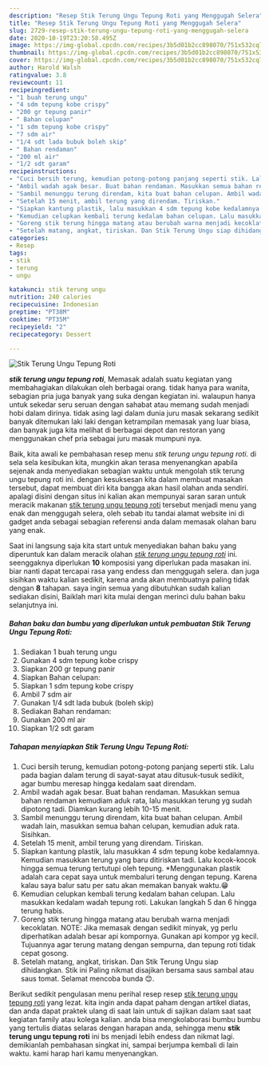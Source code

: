 ```yaml
---
description: "Resep Stik Terung Ungu Tepung Roti yang Menggugah Selera"
title: "Resep Stik Terung Ungu Tepung Roti yang Menggugah Selera"
slug: 2729-resep-stik-terung-ungu-tepung-roti-yang-menggugah-selera
date: 2020-10-19T23:20:58.495Z
image: https://img-global.cpcdn.com/recipes/3b5d01b2cc898070/751x532cq70/stik-terung-ungu-tepung-roti-foto-resep-utama.jpg
thumbnail: https://img-global.cpcdn.com/recipes/3b5d01b2cc898070/751x532cq70/stik-terung-ungu-tepung-roti-foto-resep-utama.jpg
cover: https://img-global.cpcdn.com/recipes/3b5d01b2cc898070/751x532cq70/stik-terung-ungu-tepung-roti-foto-resep-utama.jpg
author: Harold Walsh
ratingvalue: 3.8
reviewcount: 11
recipeingredient:
- "1 buah terung ungu"
- "4 sdm tepung kobe crispy"
- "200 gr tepung panir"
- " Bahan celupan"
- "1 sdm tepung kobe crispy"
- "7 sdm air"
- "1/4 sdt lada bubuk boleh skip"
- " Bahan rendaman"
- "200 ml air"
- "1/2 sdt garam"
recipeinstructions:
- "Cuci bersih terung, kemudian potong-potong panjang seperti stik. Lalu pada bagian dalam terung di sayat-sayat atau ditusuk-tusuk sedikit, agar bumbu meresap hingga kedalam saat direndam."
- "Ambil wadah agak besar. Buat bahan rendaman. Masukkan semua bahan rendaman kemudiam aduk rata, lalu masukkan terung yg sudah dipotong tadi. Diamkan kurang lebih 10-15 menit."
- "Sambil menunggu terung direndam, kita buat bahan celupan. Ambil wadah lain, masukkan semua bahan celupan, kemudian aduk rata. Sisihkan."
- "Setelah 15 menit, ambil terung yang direndam. Tiriskan."
- "Siapkan kantung plastik, lalu masukkan 4 sdm tepung kobe kedalamnya. Kemudian masukkan terung yang baru ditiriskan tadi. Lalu kocok-kocok hingga semua terung tertutupi oleh tepung. *Menggunakan plastik adalah cara cepat saya untuk membaluri terung dengan tepung. Karena kalau saya balur satu per satu akan memakan banyak waktu.😁"
- "Kemudian celupkan kembali terung kedalam bahan celupan. Lalu masukkan kedalam wadah tepung roti. Lakukan langkah 5 dan 6 hingga terung habis."
- "Goreng stik terung hingga matang atau berubah warna menjadi kecoklatan. NOTE: Jika memasak dengan sedikit minyak, yg perlu diperhatikan adalah besar api kompornya. Gunakan api kompor yg kecil. Tujuannya agar terung matang dengan sempurna, dan tepung roti tidak cepat gosong."
- "Setelah matang, angkat, tiriskan. Dan Stik Terung Ungu siap dihidangkan. Stik ini Paling nikmat disajikan bersama saus sambal atau saus tomat. Selamat mencoba bunda 😊."
categories:
- Resep
tags:
- stik
- terung
- ungu

katakunci: stik terung ungu 
nutrition: 240 calories
recipecuisine: Indonesian
preptime: "PT38M"
cooktime: "PT35M"
recipeyield: "2"
recipecategory: Dessert

---
```



![Stik Terung Ungu Tepung Roti](https://img-global.cpcdn.com/recipes/3b5d01b2cc898070/751x532cq70/stik-terung-ungu-tepung-roti-foto-resep-utama.jpg)

<b><i>stik terung ungu tepung roti</i></b>, Memasak adalah suatu kegiatan yang membahagiakan dilakukan oleh berbagai orang. tidak hanya para wanita, sebagian pria juga banyak yang suka dengan kegiatan ini. walaupun hanya untuk sekedar seru seruan dengan sahabat atau memang sudah menjadi hobi dalam dirinya. tidak asing lagi dalam dunia juru masak sekarang sedikit banyak ditemukan laki laki dengan ketrampilan memasak yang luar biasa, dan banyak juga kita melihat di berbagai depot dan restoran yang menggunakan chef pria sebagai juru masak mumpuni nya.



Baik, kita awali ke pembahasan resep menu <i>stik terung ungu tepung roti</i>. di sela sela kesibukan kita, mungkin akan terasa menyenangkan apabila sejenak anda menyediakan sebagian waktu untuk mengolah stik terung ungu tepung roti ini. dengan kesuksesan kita dalam membuat masakan tersebut, dapat membuat diri kita bangga akan hasil olahan anda sendiri. apalagi disini dengan situs ini kalian akan mempunyai saran saran untuk meracik makanan <u>stik terung ungu tepung roti</u> tersebut menjadi menu yang enak dan menggugah selera, oleh sebab itu tandai alamat website ini di gadget anda sebagai sebagian referensi anda dalam memasak olahan baru yang enak.


Saat ini langsung saja kita start untuk menyediakan bahan baku yang diperuntuk kan dalam meracik olahan <u><i>stik terung ungu tepung roti</i></u> ini. seenggaknya diperlukan <b>10</b> komposisi yang diperlukan pada masakan ini. biar nanti dapat tercapai rasa yang endess dan menggugah selera. dan juga sisihkan waktu kalian sedikit, karena anda akan membuatnya paling tidak dengan <b>8</b> tahapan. saya ingin semua yang dibutuhkan sudah kalian sediakan disini, Baiklah mari kita mulai dengan merinci dulu bahan baku selanjutnya ini.

<!--inarticleads1-->

##### Bahan baku dan bumbu yang diperlukan untuk pembuatan Stik Terung Ungu Tepung Roti:

1. Sediakan 1 buah terung ungu
1. Gunakan 4 sdm tepung kobe crispy
1. Siapkan 200 gr tepung panir
1. Siapkan  Bahan celupan:
1. Siapkan 1 sdm tepung kobe crispy
1. Ambil 7 sdm air
1. Gunakan 1/4 sdt lada bubuk (boleh skip)
1. Sediakan  Bahan rendaman:
1. Gunakan 200 ml air
1. Siapkan 1/2 sdt garam




<!--inarticleads2-->

##### Tahapan menyiapkan Stik Terung Ungu Tepung Roti:

1. Cuci bersih terung, kemudian potong-potong panjang seperti stik. Lalu pada bagian dalam terung di sayat-sayat atau ditusuk-tusuk sedikit, agar bumbu meresap hingga kedalam saat direndam.
1. Ambil wadah agak besar. Buat bahan rendaman. Masukkan semua bahan rendaman kemudiam aduk rata, lalu masukkan terung yg sudah dipotong tadi. Diamkan kurang lebih 10-15 menit.
1. Sambil menunggu terung direndam, kita buat bahan celupan. Ambil wadah lain, masukkan semua bahan celupan, kemudian aduk rata. Sisihkan.
1. Setelah 15 menit, ambil terung yang direndam. Tiriskan.
1. Siapkan kantung plastik, lalu masukkan 4 sdm tepung kobe kedalamnya. Kemudian masukkan terung yang baru ditiriskan tadi. Lalu kocok-kocok hingga semua terung tertutupi oleh tepung. *Menggunakan plastik adalah cara cepat saya untuk membaluri terung dengan tepung. Karena kalau saya balur satu per satu akan memakan banyak waktu.😁
1. Kemudian celupkan kembali terung kedalam bahan celupan. Lalu masukkan kedalam wadah tepung roti. Lakukan langkah 5 dan 6 hingga terung habis.
1. Goreng stik terung hingga matang atau berubah warna menjadi kecoklatan. NOTE: Jika memasak dengan sedikit minyak, yg perlu diperhatikan adalah besar api kompornya. Gunakan api kompor yg kecil. Tujuannya agar terung matang dengan sempurna, dan tepung roti tidak cepat gosong.
1. Setelah matang, angkat, tiriskan. Dan Stik Terung Ungu siap dihidangkan. Stik ini Paling nikmat disajikan bersama saus sambal atau saus tomat. Selamat mencoba bunda 😊.




Berikut sedikit pengulasan menu perihal resep resep <u>stik terung ungu tepung roti</u> yang lezat. kita ingin anda dapat paham dengan artikel diatas, dan anda dapat praktek ulang di saat lain untuk di sajikan dalam saat saat kegiatan family atau kolega kalian. anda bisa mengkolaborasi bumbu bumbu yang tertulis diatas selaras dengan harapan anda, sehingga menu <b>stik terung ungu tepung roti</b> ini bs menjadi lebih endess dan nikmat lagi. demikianlah pembahasan singkat ini, sampai berjumpa kembali di lain waktu. kami harap hari kamu menyenangkan.
